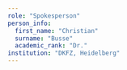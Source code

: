 ```yaml
---
role: "Spokesperson"
person_info: 
  first_name: "Christian"
  surname: "Busse"
  academic_rank: "Dr."
institution: "DKFZ, Heidelberg"
---
```

